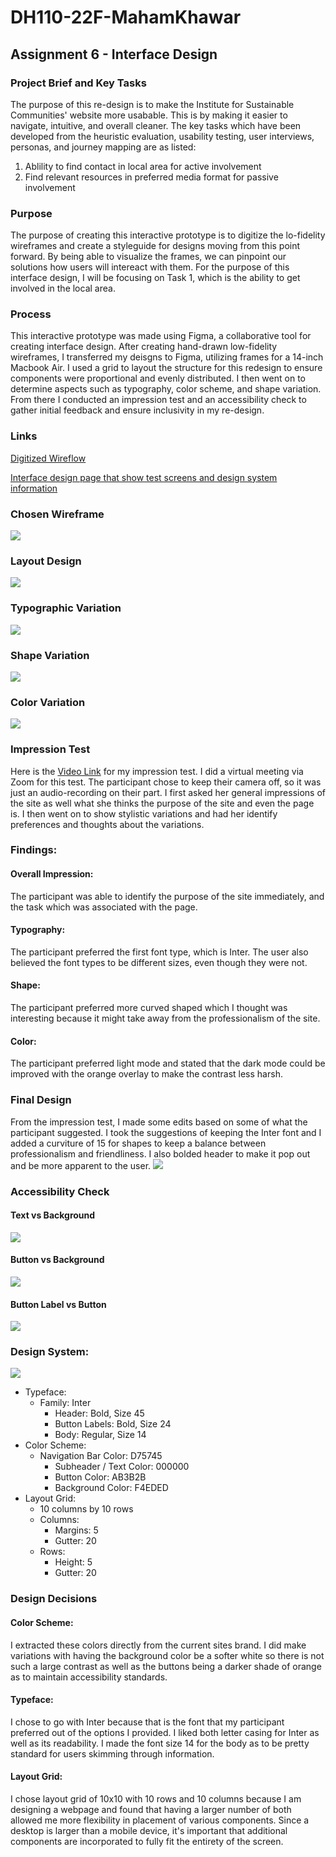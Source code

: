 # DH110-22F-MahamKhawar
## Assignment 6 - Interface Design
### Project Brief and Key Tasks
The purpose of this re-design is to make the Institute for Sustainable Communities' website more usabable. This is by making it easier to navigate, intuitive, and overall cleaner. The key tasks which have been developed from the heuristic evaluation, usability testing, user interviews, personas, and journey mapping are as listed:

1. Ablility to find contact in local area for active involvement
2. Find relevant resources in preferred media format for passive involvement

### Purpose
The purpose of creating this interactive prototype is to digitize the lo-fidelity wireframes and create a styleguide for designs moving from this point forward. By being able to visualize the frames, we can pinpoint our solutions how users will intereact with them. For the purpose of this interface design, I will be focusing on Task 1, which is the ability to get involved in the local area. 
### Process 
This interactive prototype was made using Figma, a collaborative tool for creating interface design. After creating hand-drawn low-fidelity wireframes, I transferred my deisgns to Figma, utilizing frames for a 14-inch Macbook Air. I used a grid to layout the structure for this redesign to ensure components were proportional and evenly distributed. I then went on to determine aspects such as typography, color scheme, and shape variation. From there I conducted an impression test and an accessibility check to gather initial feedback and ensure inclusivity in my re-design.

### Links
[Digitized Wireflow](https://www.figma.com/file/xvuF3d8NpoqArfcYPrvAR8/Lo-fi-Prototype?node-id=3%3A862&t=SK1LkKCka8Qs8yGt-1)

[Interface design page that show test screens and design system information](https://www.figma.com/file/3AdMYw7Um1PU7b3BG4h2gK/Assignment6-Interface-Design-Page?node-id=0%3A1&t=VgUziw8Xo6JbeKJy-1)
### Chosen Wireframe
![](../chosenwireframe.png)

### Layout Design
![](../layoutdesign.png)

### Typographic Variation
![](../typodesign.png)

### Shape Variation
![](../shapevariation.png)

### Color Variation 
![](../colorvar.png)

### Impression Test
Here is the [Video Link](https://drive.google.com/file/d/1RNlBj4dC-0CJA55CUaZXv3JS0FlthOjt/view?usp=sharing) for my impression test. I did a virtual meeting via Zoom for this test. The participant chose to keep their camera off, so it was just an audio-recording on their part. I first asked her general impressions of the site as well what she thinks the purpose of the site and even the page is. I then went on to show stylistic variations and had her identify preferences and thoughts about the variations. 

### Findings:
#### Overall Impression:
The participant was able to identify the purpose of the site immediately, and the task which was associated with the page.
#### Typography:
The participant preferred the first font type, which is Inter. The user also believed the font types to be different sizes, even though they were not.
#### Shape:
The participant preferred more curved shaped which I thought was interesting because it might take away from the professionalism of the site. 
#### Color:
The participant preferred light mode and stated that the dark mode could be improved with the orange overlay to make the contrast less harsh.
### Final Design 
From the impression test, I made some edits based on some of what the participant suggested. I took the suggestions of keeping the Inter font and I added a curviture of 15 for shapes to keep a balance between professionalism and friendliness. I also bolded header to make it pop out and be more apparent to the user. 
![](../finaldesign1.png)
### Accessibility Check 

#### Text vs Background
![](../textxback.png)

#### Button vs Background
![](../buttonxback.png)

#### Button Label vs Button
![](../labelxbutton.png)
### Design System: 
![](../designsystem.png)
- Typeface:
  - Family: Inter
    - Header: Bold, Size 45
    - Button Labels: Bold, Size 24
    - Body: Regular, Size 14
- Color Scheme:
  - Navigation Bar Color: D75745
    - Subheader / Text Color: 000000
    - Button Color: AB3B2B
    - Background Color: F4EDED
- Layout Grid:
  - 10 columns by 10 rows
  - Columns:
    - Margins: 5
    - Gutter: 20
  - Rows:
    - Height: 5
    - Gutter: 20

### Design Decisions
#### Color Scheme:
I extracted these colors directly from the current sites brand. I did make variations with having the background color be a softer white so there is not such a large contrast as well as the buttons being a darker shade of orange as to maintain accessibility standards.
#### Typeface:
I chose to go with Inter because that is the font that my participant preferred out of the options I provided. I liked both letter casing for Inter as well as its readability. I made the font size 14 for the body as to be pretty standard for users skimming through information. 
#### Layout Grid:
I chose layout grid of 10x10 with 10 rows and 10 columns because I am designing a webpage and found that having a larger number of both allowed me more flexibility in placement of various components. Since a desktop is larger than a mobile device, it's important that additional components are incorporated to fully fit the entirety of the screen.



